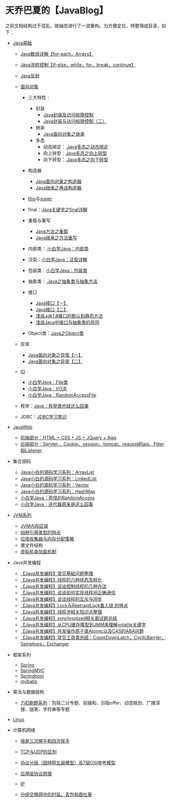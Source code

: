 # 天乔巴夏的【JavaBlog】

之前文档结构过于混乱，故抽空进行了一波重构。为方便定位，特整理成目录，如下：

- [Java基础](https://gitee.com/tqbx/JavaBlog/tree/master/Java%E5%9F%BA%E7%A1%80)
  - [Java数组详解【for-each，Arrays】](https://gitee.com/tqbx/JavaBlog/tree/master/Java%E5%9F%BA%E7%A1%80/%E6%95%B0%E7%BB%84)
  - [Java流程控制【if-else，while，for，break，continue】](https://gitee.com/tqbx/JavaBlog/tree/master/Java%E5%9F%BA%E7%A1%80/%E6%B5%81%E7%A8%8B%E6%8E%A7%E5%88%B6)
  - [Java反射](https://gitee.com/tqbx/JavaBlog/blob/master/Java%E5%9F%BA%E7%A1%80/%E5%8F%8D%E5%B0%84/Java%E7%9A%84%E5%8F%8D%E5%B0%84%E6%9C%BA%E5%88%B6.md)
  - [面向对象](https://gitee.com/tqbx/JavaBlog/tree/master/Java%E5%9F%BA%E7%A1%80/%E9%9D%A2%E5%90%91%E5%AF%B9%E8%B1%A1)
    
    - 三大特性：
      - 封装
        - [Java封装及访问权限控制](https://gitee.com/tqbx/JavaBlog/blob/master/Java%E5%9F%BA%E7%A1%80/%E9%9D%A2%E5%90%91%E5%AF%B9%E8%B1%A1/Java%E5%B0%81%E8%A3%85%E5%8F%8A%E8%AE%BF%E9%97%AE%E6%9D%83%E9%99%90%E6%8E%A7%E5%88%B6%EF%BC%88%E4%B8%80%EF%BC%89.md)
        - [ Java封装与访问权限控制（二）](https://gitee.com/tqbx/JavaBlog/blob/master/Java%E5%9F%BA%E7%A1%80/%E9%9D%A2%E5%90%91%E5%AF%B9%E8%B1%A1/Java%E5%B0%81%E8%A3%85%E5%8F%8A%E8%AE%BF%E9%97%AE%E6%9D%83%E9%99%90%E6%8E%A7%E5%88%B6%EF%BC%88%E4%BA%8C%EF%BC%89.md)
      - 继承
        - [Java面向对象之继承](https://gitee.com/tqbx/JavaBlog/blob/master/Java%E5%9F%BA%E7%A1%80/%E9%9D%A2%E5%90%91%E5%AF%B9%E8%B1%A1/Java%E9%9D%A2%E5%90%91%E5%AF%B9%E8%B1%A1%E4%B9%8B%E7%BB%A7%E6%89%BF.md)
      - 多态
        - 动态绑定：[ Java多态之动态绑定](https://gitee.com/tqbx/JavaBlog/blob/master/Java%E5%9F%BA%E7%A1%80/%E9%9D%A2%E5%90%91%E5%AF%B9%E8%B1%A1/Java%E5%A4%9A%E6%80%81%E4%B9%8B%E5%8A%A8%E6%80%81%E7%BB%91%E5%AE%9A.md)
        - 向上转型：[Java多态之向上转型](https://gitee.com/tqbx/JavaBlog/blob/master/Java%E5%9F%BA%E7%A1%80/%E9%9D%A2%E5%90%91%E5%AF%B9%E8%B1%A1/Java%E5%A4%9A%E6%80%81%E4%B9%8B%E5%90%91%E4%B8%8A%E8%BD%AC%E5%9E%8B.md)
        - 向下转型：[ Java多态之向下转型](https://gitee.com/tqbx/JavaBlog/blob/master/Java%E5%9F%BA%E7%A1%80/%E9%9D%A2%E5%90%91%E5%AF%B9%E8%B1%A1/Java%E5%A4%9A%E6%80%81%E4%B9%8B%E5%90%91%E4%B8%8B%E8%BD%AC%E5%9E%8B.md)
    - 构造器
      - [ Java面向对象之构造器](https://gitee.com/tqbx/JavaBlog/blob/master/Java%E5%9F%BA%E7%A1%80/%E9%9D%A2%E5%90%91%E5%AF%B9%E8%B1%A1/Java%E9%9D%A2%E5%90%91%E5%AF%B9%E8%B1%A1%E4%B9%8B%E6%9E%84%E9%80%A0%E5%99%A8.md)
      - [ Java继承之再谈构造器](https://gitee.com/tqbx/JavaBlog/blob/master/Java%E5%9F%BA%E7%A1%80/%E9%9D%A2%E5%90%91%E5%AF%B9%E8%B1%A1/Java%E7%BB%A7%E6%89%BF%E4%B9%8B%E5%86%8D%E8%B0%88%E6%9E%84%E9%80%A0%E5%99%A8.md)
    - [this](https://gitee.com/tqbx/JavaBlog/blob/master/Java%E5%9F%BA%E7%A1%80/%E9%9D%A2%E5%90%91%E5%AF%B9%E8%B1%A1/Java%E5%85%B3%E9%94%AE%E5%AD%97%E4%B9%8Bthis.md)与[super](https://gitee.com/tqbx/JavaBlog/blob/master/Java%E5%9F%BA%E7%A1%80/%E9%9D%A2%E5%90%91%E5%AF%B9%E8%B1%A1/Java%E4%B9%8Bsuper%E5%85%B3%E9%94%AE%E5%AD%97.md)
    - final：[Java关键字之final详解](https://gitee.com/tqbx/JavaBlog/blob/master/Java%E5%9F%BA%E7%A1%80/%E9%9D%A2%E5%90%91%E5%AF%B9%E8%B1%A1/Java%E5%85%B3%E9%94%AE%E5%AD%97%E4%B9%8Bfinal%E8%AF%A6%E8%A7%A3.md)
    - 重载与重写
      - [ Java方法之重载](https://gitee.com/tqbx/JavaBlog/blob/master/Java%E5%9F%BA%E7%A1%80/%E9%9D%A2%E5%90%91%E5%AF%B9%E8%B1%A1/Java%E6%96%B9%E6%B3%95%E4%B9%8B%E9%87%8D%E8%BD%BD.md)
      - [Java继承之方法重写](https://gitee.com/tqbx/JavaBlog/blob/master/Java%E5%9F%BA%E7%A1%80/%E9%9D%A2%E5%90%91%E5%AF%B9%E8%B1%A1/Java%E7%BB%A7%E6%89%BF%E4%B9%8B%E6%96%B9%E6%B3%95%E9%87%8D%E5%86%99.md)
    - 内部类：[ 小白学Java：内部类](https://gitee.com/tqbx/JavaBlog/blob/master/Java%E5%9F%BA%E7%A1%80/%E9%9D%A2%E5%90%91%E5%AF%B9%E8%B1%A1/%E5%B0%8F%E7%99%BD%E5%AD%A6Java%EF%BC%9A%E5%86%85%E9%83%A8%E7%B1%BB.md)
    - 泛型：[小白学Java：泛型详解](https://gitee.com/tqbx/JavaBlog/blob/master/Java%E5%9F%BA%E7%A1%80/%E9%9D%A2%E5%90%91%E5%AF%B9%E8%B1%A1/%E5%B0%8F%E7%99%BD%E5%AD%A6Java%EF%BC%9A%E6%B3%9B%E5%9E%8B%E8%AF%A6%E8%A7%A3.md)
    - 包装类：[小白学Java：包装类](https://gitee.com/tqbx/JavaBlog/blob/master/Java%E5%9F%BA%E7%A1%80/%E9%9D%A2%E5%90%91%E5%AF%B9%E8%B1%A1/%E5%B0%8F%E7%99%BD%E5%AD%A6Java%EF%BC%9A%E5%8C%85%E8%A3%85%E7%B1%BB.md)
    - 抽象类：[ Java之抽象类与抽象方法](https://gitee.com/tqbx/JavaBlog/blob/master/Java%E5%9F%BA%E7%A1%80/%E9%9D%A2%E5%90%91%E5%AF%B9%E8%B1%A1/Java%E4%B9%8B%E6%8A%BD%E8%B1%A1%E7%B1%BB%E4%B8%8E%E6%8A%BD%E8%B1%A1%E6%96%B9%E6%B3%95.md)
    - 接口
      - [Java接口【一】](https://gitee.com/tqbx/JavaBlog/blob/master/Java%E5%9F%BA%E7%A1%80/%E9%9D%A2%E5%90%91%E5%AF%B9%E8%B1%A1/Java%E9%9D%A2%E5%90%91%E5%AF%B9%E8%B1%A1%E4%B9%8B%E6%8E%A5%E5%8F%A3%EF%BC%88%E4%B8%80%EF%BC%89.md)
      - [Java接口【二】](https://gitee.com/tqbx/JavaBlog/blob/master/Java%E5%9F%BA%E7%A1%80/%E9%9D%A2%E5%90%91%E5%AF%B9%E8%B1%A1/Java%E9%9D%A2%E5%90%91%E5%AF%B9%E8%B1%A1%E4%B9%8B%E6%8E%A5%E5%8F%A3%EF%BC%88%E4%BA%8C%EF%BC%89.md)
      - [浅谈Jdk1.8接口的默认和静态方法](https://gitee.com/tqbx/JavaBlog/blob/master/Java%E5%9F%BA%E7%A1%80/%E9%9D%A2%E5%90%91%E5%AF%B9%E8%B1%A1/%E6%B5%85%E8%B0%88Java%E7%9A%84%E9%BB%98%E8%AE%A4%E5%92%8C%E9%9D%99%E6%80%81%E6%96%B9%E6%B3%95.md)
      - [ 浅谈Java中接口与抽象类的异同](https://gitee.com/tqbx/JavaBlog/blob/master/Java%E5%9F%BA%E7%A1%80/%E9%9D%A2%E5%90%91%E5%AF%B9%E8%B1%A1/%E6%B5%85%E8%B0%88Java%E4%B8%AD%E6%8E%A5%E5%8F%A3%E4%B8%8E%E6%8A%BD%E8%B1%A1%E7%B1%BB%E7%9A%84%E5%BC%82%E5%90%8C.md)
    
    - Object类：[Java之Object类](https://gitee.com/tqbx/JavaBlog/blob/master/Java%E5%9F%BA%E7%A1%80/%E9%9D%A2%E5%90%91%E5%AF%B9%E8%B1%A1/Java%E4%B9%8BObject%E7%B1%BB.md)
  - 异常
  
    - [ Java面向对象之异常【一】](https://gitee.com/tqbx/JavaBlog/blob/master/Java%E5%9F%BA%E7%A1%80/%E9%9D%A2%E5%90%91%E5%AF%B9%E8%B1%A1/Java%E9%9D%A2%E5%90%91%E5%AF%B9%E8%B1%A1%E4%B9%8B%E5%BC%82%E5%B8%B8%E3%80%90%E4%B8%80%E3%80%91.md)
    - [ Java面向对象之异常【二】](https://gitee.com/tqbx/JavaBlog/blob/master/Java%E5%9F%BA%E7%A1%80/%E9%9D%A2%E5%90%91%E5%AF%B9%E8%B1%A1/Java%E9%9D%A2%E5%90%91%E5%AF%B9%E8%B1%A1%E4%B9%8B%E5%BC%82%E5%B8%B8%E3%80%90%E4%BA%8C%E3%80%91.md)
  - [IO](https://gitee.com/tqbx/JavaBlog/tree/master/Java%E5%9F%BA%E7%A1%80/IO)
    - [ 小白学Java：File类](https://gitee.com/tqbx/JavaBlog/blob/master/Java%E5%9F%BA%E7%A1%80/IO/md/%E5%B0%8F%E7%99%BD%E5%AD%A6Java%EF%BC%9AFile%E7%B1%BB.md)
    - [ 小白学Java：I/O流](https://gitee.com/tqbx/JavaBlog/blob/master/Java%E5%9F%BA%E7%A1%80/IO/md/%E5%B0%8F%E7%99%BD%E5%AD%A6Java%EF%BC%9AIO%E6%B5%81.md)
    - [ 小白学Java：RandomAccessFile](https://gitee.com/tqbx/JavaBlog/blob/master/Java%E5%9F%BA%E7%A1%80/IO/md/%E5%B0%8F%E7%99%BD%E5%AD%A6Java%EF%BC%9ARandomAccessFile.md)
  - 枚举：[Java：枚举类也就这么回事](https://gitee.com/tqbx/JavaBlog/blob/master/Java%E5%9F%BA%E7%A1%80/%E6%9E%9A%E4%B8%BE%E7%B1%BB/md/Java%EF%BC%9A%E6%9E%9A%E4%B8%BE%E7%B1%BB%E4%B9%9F%E5%B0%B1%E8%BF%99%E4%B9%88%E5%9B%9E%E4%BA%8B.md)
  - JDBC：[JDBC学习笔记](https://gitee.com/tqbx/JavaBlog/tree/master/Java%E5%9F%BA%E7%A1%80/JDBC/md)
- [JavaWeb](https://gitee.com/tqbx/JavaBlog/tree/master/JavaWeb%E6%B1%87%E6%80%BB)
  - [前端部分：HTML + CSS + JS + JQuery + Ajax](https://gitee.com/tqbx/JavaBlog/tree/master/JavaWeb%E6%B1%87%E6%80%BB/%E5%89%8D%E7%AB%AF)
  - [后端部分：Servlet 、Cookie、session、tomcat、request的api、Filter和Listener ](https://gitee.com/tqbx/JavaBlog/tree/master/JavaWeb%E6%B1%87%E6%80%BB/%E5%90%8E%E7%AB%AF)
- 集合源码
  
  - [Java小白的源码学习系列：ArrayList](https://gitee.com/tqbx/JavaBlog/blob/master/%E9%9B%86%E5%90%88%E6%BA%90%E7%A0%81%E7%B3%BB%E5%88%97/md/ArrayList%E6%BA%90%E7%A0%81%E5%AD%A6%E4%B9%A0.md)
  - [Java小白的源码学习系列：LinkedList ](https://gitee.com/tqbx/JavaBlog/blob/master/%E9%9B%86%E5%90%88%E6%BA%90%E7%A0%81%E7%B3%BB%E5%88%97/md/LinkedList%20%E6%BA%90%E7%A0%81%E5%AD%A6%E4%B9%A0.md)
  - [Java小白的源码学习系列：Vector](https://gitee.com/tqbx/JavaBlog/blob/master/%E9%9B%86%E5%90%88%E6%BA%90%E7%A0%81%E7%B3%BB%E5%88%97/md/Vector%E6%BA%90%E7%A0%81%E5%AD%A6%E4%B9%A0.md)
  - [Java小白的源码学习系列：HashMap](https://gitee.com/tqbx/JavaBlog/blob/master/%E9%9B%86%E5%90%88%E6%BA%90%E7%A0%81%E7%B3%BB%E5%88%97/md/Hashmap%E6%BA%90%E7%A0%81%E5%AD%A6%E4%B9%A0.md)
  - [小白学Java：奇怪的RandomAccess](https://gitee.com/tqbx/JavaBlog/blob/master/%E9%9B%86%E5%90%88%E6%BA%90%E7%A0%81%E7%B3%BB%E5%88%97/md/%E5%B0%8F%E7%99%BD%E5%AD%A6Java%EF%BC%9A%E5%A5%87%E6%80%AA%E7%9A%84RandomAccess.md)
  - [小白学Java：迭代器原来是这么回事](https://gitee.com/tqbx/JavaBlog/blob/master/%E9%9B%86%E5%90%88%E6%BA%90%E7%A0%81%E7%B3%BB%E5%88%97/md/%E5%B0%8F%E7%99%BD%E5%AD%A6Java%EF%BC%9A%E8%BF%AD%E4%BB%A3%E5%99%A8%E5%8E%9F%E6%9D%A5%E6%98%AF%E8%BF%99%E4%B9%88%E5%9B%9E%E4%BA%8B.md)
- [JVM系列](https://gitee.com/tqbx/JavaBlog/tree/master/JVM%E7%B3%BB%E5%88%97)
  - [JVM内存区域](https://gitee.com/tqbx/JavaBlog/blob/master/%E9%9D%A2%E8%AF%95%E7%9B%B8%E5%85%B3/JVM/jvm%E5%86%85%E5%AD%98%E5%8C%BA%E5%9F%9F.md)
  - [四种引用类型的特点](https://gitee.com/tqbx/JavaBlog/blob/master/%E9%9D%A2%E8%AF%95%E7%9B%B8%E5%85%B3/JVM/%E5%9B%9B%E7%A7%8D%E5%BC%95%E7%94%A8%E7%B1%BB%E5%9E%8B%E7%9A%84%E7%89%B9%E7%82%B9.md)
  - [垃圾收集器与内存分配策略](https://gitee.com/tqbx/JavaBlog/blob/master/JVM%E7%B3%BB%E5%88%97/%E5%9E%83%E5%9C%BE%E6%94%B6%E9%9B%86%E5%99%A8%E4%B8%8E%E5%86%85%E5%AD%98%E5%88%86%E9%85%8D%E7%AD%96%E7%95%A5.md)
  - 类文件结构
  - [虚拟机类加载机制](https://gitee.com/tqbx/JavaBlog/blob/master/JVM%E7%B3%BB%E5%88%97/%E8%99%9A%E6%8B%9F%E6%9C%BA%E7%B1%BB%E5%8A%A0%E8%BD%BD%E6%9C%BA%E5%88%B6.md)
- Java并发编程
  - [【Java并发编程】常见基础问题整理](https://gitee.com/tqbx/JavaBlog/blob/master/%E9%9D%A2%E8%AF%95%E7%9B%B8%E5%85%B3/%E5%B9%B6%E5%8F%91/%E5%B9%B6%E5%8F%91%E5%9F%BA%E7%A1%80%E5%B8%B8%E8%A7%81%E9%9D%A2%E8%AF%95%E9%A2%98.md)
  - [【Java并发编程】线程的六种状态及转化](https://gitee.com/tqbx/JavaBlog/blob/master/%E5%A4%9A%E7%BA%BF%E7%A8%8B%E5%B9%B6%E5%8F%91/md/Java%EF%BC%9A%E7%BA%BF%E7%A8%8B%E7%9A%84%E5%85%AD%E7%A7%8D%E7%8A%B6%E6%80%81%E5%8F%8A%E8%BD%AC%E6%8D%A2.md)
  - [【Java并发编程】谈谈控制线程的几种办法](https://gitee.com/tqbx/JavaBlog/blob/master/%E5%A4%9A%E7%BA%BF%E7%A8%8B%E5%B9%B6%E5%8F%91/md/Java%EF%BC%9A%E8%B0%88%E8%B0%88%E6%8E%A7%E5%88%B6%E7%BA%BF%E7%A8%8B%E7%9A%84%E5%87%A0%E7%A7%8D%E5%8A%9E%E6%B3%95.md)
  - [【Java并发编程】谈谈如何实现线程间正确通信](https://gitee.com/tqbx/JavaBlog/blob/master/%E5%A4%9A%E7%BA%BF%E7%A8%8B%E5%B9%B6%E5%8F%91/md/Java%EF%BC%9A%E5%AE%9E%E7%8E%B0%E7%BA%BF%E7%A8%8B%E9%97%B4%E6%AD%A3%E7%A1%AE%E9%80%9A%E4%BF%A1.md)
  - [【Java并发编程】谈谈线程的互斥与同步](https://gitee.com/tqbx/JavaBlog/blob/master/%E5%A4%9A%E7%BA%BF%E7%A8%8B%E5%B9%B6%E5%8F%91/md/Java%EF%BC%9A%E7%BA%BF%E7%A8%8B%E5%AE%89%E5%85%A8%E4%B8%8E%E4%BA%92%E6%96%A5%E5%90%8C%E6%AD%A5.md)
  - [【Java并发编程】Lock与ReetrantLock重入锁 的特点](https://gitee.com/tqbx/JavaBlog/blob/master/%E5%A4%9A%E7%BA%BF%E7%A8%8B%E5%B9%B6%E5%8F%91/md/Java%EF%BC%9ALock%E4%B8%8EReentrantLock.md)
  - [【Java并发编程】线程池相关知识点整理](https://gitee.com/tqbx/JavaBlog/blob/master/%E9%9D%A2%E8%AF%95%E7%9B%B8%E5%85%B3/%E5%B9%B6%E5%8F%91/%E7%BA%BF%E7%A8%8B%E6%B1%A0%E7%9A%84%E7%9F%A5%E8%AF%86%E7%82%B9.md)
  - [【Java并发编程】synchronized相关面试题总结](https://gitee.com/tqbx/JavaBlog/blob/master/%E9%9D%A2%E8%AF%95%E7%9B%B8%E5%85%B3/%E5%B9%B6%E5%8F%91/synchronized.md)
  - [【Java并发编程】从CPU缓存模型到JMM来理解volatile关键字](https://gitee.com/tqbx/JavaBlog/blob/master/%E9%9D%A2%E8%AF%95%E7%9B%B8%E5%85%B3/%E5%B9%B6%E5%8F%91/volatile%E5%85%B3%E9%94%AE%E5%AD%97.md)
  - [【Java并发编程】并发操作原子类Atomic以及CAS的ABA问题](https://gitee.com/tqbx/JavaBlog/blob/master/%E9%9D%A2%E8%AF%95%E7%9B%B8%E5%85%B3/%E5%B9%B6%E5%8F%91/Atomic%E5%8E%9F%E5%AD%90%E7%B1%BB.md)
  - [【Java并发编程】常见工具类总结：CountDownLatch，CyclicBarrier，Semphore，Exchanger](https://gitee.com/tqbx/JavaBlog/blob/master/%E9%9D%A2%E8%AF%95%E7%9B%B8%E5%85%B3/%E5%B9%B6%E5%8F%91/Java%E4%B8%AD%E7%9A%84%E5%B9%B6%E5%8F%91%E5%B7%A5%E5%85%B7%E7%B1%BB.md)
- 框架系列
  - [Spring](https://gitee.com/tqbx/JavaBlog/tree/master/%E6%A1%86%E6%9E%B6%E7%B3%BB%E5%88%97/Spring/md)
  - [SpringMVC](https://gitee.com/tqbx/JavaBlog/tree/master/%E6%A1%86%E6%9E%B6%E7%B3%BB%E5%88%97/springmvc/md)
  - [Springboot](https://gitee.com/tqbx/JavaBlog/tree/master/%E6%A1%86%E6%9E%B6%E7%B3%BB%E5%88%97/springboot)
  - [mybatis](https://gitee.com/tqbx/JavaBlog/tree/master/%E6%A1%86%E6%9E%B6%E7%B3%BB%E5%88%97/mybatis)
- 算法与数据结构
  
  - [力扣刷题系列](https://gitee.com/tqbx/JavaBlog/tree/master/%E5%8A%9B%E6%89%A3%E5%88%B7%E9%A2%98%E7%B3%BB%E5%88%97/%E5%89%91%E6%8C%87offer%E7%B3%BB%E5%88%97)：包括二分专题、前缀和、剑指offer、动态规划、广搜深搜、链表、字符串等专题
- [Linux](https://gitee.com/tqbx/JavaBlog/tree/master/linux%E5%AD%A6%E4%B9%A0%E7%B3%BB%E5%88%97)
- 计算机网络
  
  - [啥是三次握手和四次挥手](https://gitee.com/tqbx/JavaBlog/blob/master/%E8%AE%A1%E7%AE%97%E6%9C%BA%E7%BD%91%E7%BB%9C/%E4%B8%89%E6%AC%A1%E6%8F%A1%E6%89%8B%E4%B8%8E%E5%9B%9B%E6%AC%A1%E6%8C%A5%E6%89%8B.md)
  - [ TCP与UDP的区别](https://gitee.com/tqbx/JavaBlog/blob/master/%E8%AE%A1%E7%AE%97%E6%9C%BA%E7%BD%91%E7%BB%9C/TCP%E5%92%8CUDP%E7%9A%84%E5%8C%BA%E5%88%AB.md)
  - [ 协议分层（因特网五层模型）及7层OSI参考模型](https://gitee.com/tqbx/JavaBlog/blob/master/%E8%AE%A1%E7%AE%97%E6%9C%BA%E7%BD%91%E7%BB%9C/%E5%8D%8F%E8%AE%AE%E5%88%86%E5%B1%82%E5%8F%8Aosi%E6%A8%A1%E5%9E%8B.md)
  
  - [ 应用层协议原理](https://gitee.com/tqbx/JavaBlog/blob/master/%E8%AE%A1%E7%AE%97%E6%9C%BA%E7%BD%91%E7%BB%9C/%E5%BA%94%E7%94%A8%E5%B1%82%E5%8D%8F%E8%AE%AE%E5%8E%9F%E7%90%86%EF%BC%88%E4%B8%80%EF%BC%89.md)
  - [IP](https://gitee.com/tqbx/JavaBlog/blob/master/%E8%AE%A1%E7%AE%97%E6%9C%BA%E7%BD%91%E7%BB%9C/IP%E5%AD%A6%E4%B9%A0%E7%AC%94%E8%AE%B0.md)
  - [ 分组交换网中的时延、丢包和吞吐量](https://gitee.com/tqbx/JavaBlog/blob/master/%E8%AE%A1%E7%AE%97%E6%9C%BA%E7%BD%91%E7%BB%9C/%E5%88%86%E7%BB%84%E4%BA%A4%E6%8D%A2%E7%BD%91%E4%B8%AD%E7%9A%84%E6%97%B6%E5%BB%B6%EF%BC%8C%E4%B8%A2%E5%8C%85%E5%92%8C%E5%90%9E%E5%90%90%E9%87%8F.md)